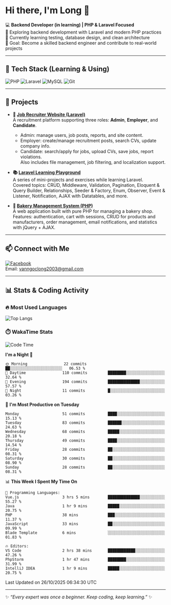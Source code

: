 # Hi there, I'm Long 👋

💻 **Backend Developer (in learning) | PHP & Laravel Focused**  
🚀 Exploring backend development with Laravel and modern PHP practices  
🌱 Currently learning testing, database design, and clean architecture  
🎯 Goal: Become a skilled backend engineer and contribute to real-world projects  

---

## 🔧 Tech Stack (Learning & Using)
![PHP](https://img.shields.io/badge/PHP-777BB4?style=for-the-badge&logo=php&logoColor=white)
![Laravel](https://img.shields.io/badge/Laravel-FF2D20?style=for-the-badge&logo=laravel&logoColor=white)
![MySQL](https://img.shields.io/badge/MySQL-005C84?style=for-the-badge&logo=mysql&logoColor=white)
![Git](https://img.shields.io/badge/Git-F05032?style=for-the-badge&logo=git&logoColor=white)

---

## 🚀 Projects

- **💼 [Job Recruiter Website (Laravel)](https://github.com/ngoclong712/web_moi_gioi_viec_lam)**  
  A recruitment platform supporting three roles: **Admin**, **Employer**, and **Candidate**.  
  - Admin: manage users, job posts, reports, and site content.  
  - Employer: create/manage recruitment posts, search CVs, update company info.  
  - Candidate: search/apply for jobs, upload CVs, save jobs, report violations.  
  Also includes file management, job filtering, and localization support.

- **📚 [Laravel Learning Playground](https://github.com/ngoclong712/web_laravel)**  
  A series of mini-projects and exercises while learning Laravel.  
  Covered topics: CRUD, Middleware, Validation, Pagination, Eloquent & Query Builder, Relationships, Seeder & Factory, Enum, Observer, Event & Listener, Notification, AJAX with Datatables, and more.  

- **🍞 [Bakery Management System (PHP)](https://github.com/ngoclong712/Bakery_Management_System)**  
  A web application built with pure PHP for managing a bakery shop.  
  Features: authentication, cart with sessions, CRUD for products and manufacturers, order management, email notifications, and statistics with jQuery + AJAX.    

---

## 📫 Connect with Me
[![Facebook](https://img.shields.io/badge/Facebook-1877F2?style=for-the-badge&logo=facebook&logoColor=white)](https://facebook.com/vanngoclong712)    
Email: vanngoclong2003@gmail.com

---

## 📊 Stats & Coding Activity

### 🔥 Most Used Languages
![Top Langs](https://github-readme-stats.vercel.app/api/top-langs/?username=ngoclong712&layout=compact&theme=radical)

### ⏱️ WakaTime Stats
<!--START_SECTION:waka-->
![Code Time](http://img.shields.io/badge/Code%20Time-84%20hrs%2049%20mins-blue)

**I'm a Night 🦉** 

```text
🌞 Morning                22 commits          ██░░░░░░░░░░░░░░░░░░░░░░░   06.53 % 
🌆 Daytime                110 commits         ████████░░░░░░░░░░░░░░░░░   32.64 % 
🌃 Evening                194 commits         ██████████████░░░░░░░░░░░   57.57 % 
🌙 Night                  11 commits          █░░░░░░░░░░░░░░░░░░░░░░░░   03.26 % 
```
📅 **I'm Most Productive on Tuesday** 

```text
Monday                   51 commits          ████░░░░░░░░░░░░░░░░░░░░░   15.13 % 
Tuesday                  83 commits          ██████░░░░░░░░░░░░░░░░░░░   24.63 % 
Wednesday                68 commits          █████░░░░░░░░░░░░░░░░░░░░   20.18 % 
Thursday                 49 commits          ████░░░░░░░░░░░░░░░░░░░░░   14.54 % 
Friday                   28 commits          ██░░░░░░░░░░░░░░░░░░░░░░░   08.31 % 
Saturday                 30 commits          ██░░░░░░░░░░░░░░░░░░░░░░░   08.90 % 
Sunday                   28 commits          ██░░░░░░░░░░░░░░░░░░░░░░░   08.31 % 
```


📊 **This Week I Spent My Time On** 

```text
💬 Programming Languages: 
Vue.js                   3 hrs 5 mins        ██████████████░░░░░░░░░░░   55.27 % 
Java                     1 hr 9 mins         █████░░░░░░░░░░░░░░░░░░░░   20.75 % 
PHP                      38 mins             ███░░░░░░░░░░░░░░░░░░░░░░   11.37 % 
JavaScript               33 mins             ██░░░░░░░░░░░░░░░░░░░░░░░   09.99 % 
Blade Template           6 mins              ░░░░░░░░░░░░░░░░░░░░░░░░░   01.83 % 

🔥 Editors: 
VS Code                  2 hrs 38 mins       ████████████░░░░░░░░░░░░░   47.26 % 
PhpStorm                 1 hr 47 mins        ████████░░░░░░░░░░░░░░░░░   31.99 % 
IntelliJ IDEA            1 hr 9 mins         █████░░░░░░░░░░░░░░░░░░░░   20.75 % 
```


 Last Updated on 26/10/2025 06:34:30 UTC
<!--END_SECTION:waka-->


---

✨ *“Every expert was once a beginner. Keep coding, keep learning.”* ✨
<!--
**ngoclong712/ngoclong712** is a ✨ _special_ ✨ repository because its `README.md` (this file) appears on your GitHub profile.

Here are some ideas to get you started:

![Long's GitHub stats](https://github-readme-stats.vercel.app/api?username=ngoclong712&show_icons=true&theme=radical)  
- 🔭 I’m currently working on ...
- 🌱 I’m currently learning ...
- 👯 I’m looking to collaborate on ...
- 🤔 I’m looking for help with ...
- 💬 Ask me about ...
- 📫 How to reach me: ...
- 😄 Pronouns: ...
- ⚡ Fun fact: ...
-->
